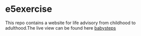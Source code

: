 # e5exercise

This repo contains a website for life advisory from childhood to adulthood.The live view can be found here [babysteps](http://babysteps.bitballoon.com/)
